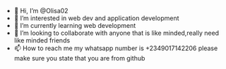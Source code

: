 - 👋 Hi, I’m @Olisa02
- 👀 I’m interested in web dev and application development 
- 🌱 I’m currently learning web development
- 💞️ I’m looking to collaborate with anyone that is like minded,really need like minded friends
- 📫 How to reach me my whatsapp number is +2349017142206 please make sure you state that you are from github

<!---
Olisa02/Olisa02 is a ✨ special ✨ repository because its `README.md` (this file) appears on your GitHub profile.
You can click the Preview link to take a look at your changes.
--->
